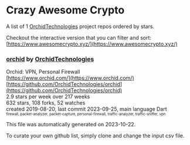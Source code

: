 # Crazy Awesome Crypto
A list of 1 [OrchidTechnologies](https://github.com/OrchidTechnologies) project repos ordered by stars.  

Checkout the interactive version that you can filter and sort: 
[https://www.awesomecrypto.xyz/](https://www.awesomecrypto.xyz/)  


### [orchid](https://github.com/OrchidTechnologies/orchid) by [OrchidTechnologies](https://github.com/OrchidTechnologies)  
Orchid: VPN, Personal Firewall  
[https://www.orchid.com/](https://www.orchid.com/)  
[https://github.com/OrchidTechnologies/orchid](https://github.com/OrchidTechnologies/orchid)  
2.9 stars per week over 217 weeks  
632 stars, 108 forks, 52 watches  
created 2019-08-20, last commit 2023-09-25, main language Dart  
<sub><sup>firewall, packet-analyzer, packet-capture, personal-firewall, traffic-analyzer, traffic-sniffer, vpn</sup></sub>


This file was automatically generated on 2023-10-22.  

To curate your own github list, simply clone and change the input csv file.  